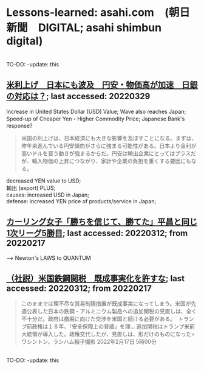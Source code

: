 # Lessons-learned: asahi.com　(朝日新聞　DIGITAL; asahi shimbun digital)
<br/>
TO-DO: -update: this<br/>

## [米利上げ　日本にも波及　円安・物価高が加速　日銀の対応は？](https://www.asahi.com/articles/ASQ3K4VDTQ3HULFA00S.html?iref=comtop_list_02); last accessed: 20220329<br/>
Increase in United States Dollar (USD) Value; Wave also reaches Japan; Speed-up of Cheaper Yen・Higher Commodity Price; Japanese Bank's response?<br/> 

> 米国の利上げは、日本経済にも大きな影響を及ぼすことになる。まずは、昨年来進んでいる円安傾向がさらに強まる可能性がある。日本より金利が高いドルを買う動きが強まるからだ。円安は輸出企業にとってはプラスだが、輸入物価の上昇につながり、家計や企業の負担を重くする要因にもなる。

decreased YEN value to USD; <br/>
輸出 (export) PLUS;<br/>
causes: increased USD in Japan;<br/>
defense: increased YEN price of products/service in Japan;<br/>

## [カーリング女子「勝ちを信じて、勝てた」平昌と同じ1次リーグ5勝目](https://www.asahi.com/articles/ASQ2K01X7Q2JUTIL01H.html?iref=comtop_7_06); last accessed: 20220312; from 20220217
--> Newton's LAWS to QUANTUM<br/>

## [（社説）米国鉄鋼関税　既成事実化を許すな](https://www.asahi.com/articles/DA3S15206718.html); last accessed: 20220312; from 20220217
> このままでは理不尽な貿易制限措置が既成事実になってしまう。米国が先週公表した日本の鉄鋼・アルミニウム製品への追加関税の見直しは、全く不十分だ。政府は撤廃に向けた交渉を米国と続ける必要がある。　トランプ前政権は１８年、「安全保障上の脅威」を理…
追加関税はトランプ米前大統領が導入した。政権交代したが、見直しは、形だけのものになった=ワシントン、ランハム裕子撮影
2022年2月17日 5時00分

<br/>
TO-DO: -update: this<br/>
